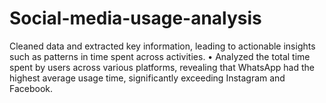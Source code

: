 # Social-media-usage-analysis
Cleaned data and extracted key information, leading to actionable insights such as  patterns in time spent across activities.  • Analyzed the total time spent by users across various platforms, revealing that  WhatsApp had the highest average usage time, significantly exceeding  Instagram and Facebook. 
